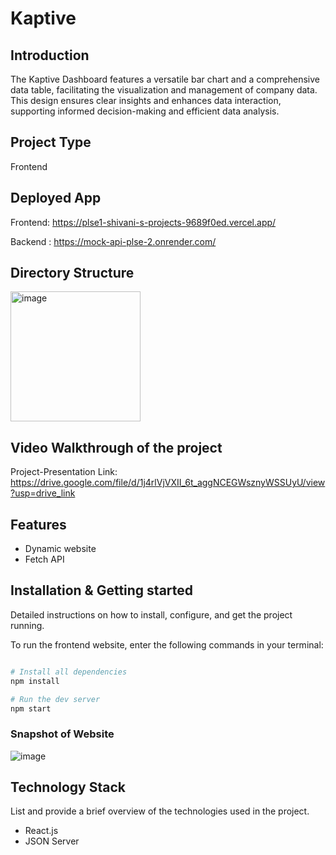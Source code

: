 # Kaptive

## Introduction

The Kaptive Dashboard features a versatile bar chart and a comprehensive data table, facilitating the visualization and management of company data. This design ensures clear insights and enhances data interaction, supporting informed decision-making and efficient data analysis.

## Project Type

Frontend

## Deployed App

Frontend: https://plse1-shivani-s-projects-9689f0ed.vercel.app/

Backend : https://mock-api-plse-2.onrender.com/

## Directory Structure
<img width="208" alt="image" src="https://github.com/shivanijpatil/Kaptive-Assignment/assets/157980081/e6565de4-864e-4879-b43f-bbe7aa64691e">

## Video Walkthrough of the project

Project-Presentation Link: https://drive.google.com/file/d/1j4rlVjVXII_6t_aggNCEGWsznyWSSUyU/view?usp=drive_link

## Features

- Dynamic website
- Fetch API

## Installation & Getting started

Detailed instructions on how to install, configure, and get the project running.

To run the frontend website, enter the following commands in your terminal:

```bash

# Install all dependencies
npm install

# Run the dev server
npm start

```

### Snapshot of Website
![image](https://github.com/shivanijpatil/Kaptive-Assignment/assets/157980081/1db9418d-2edb-42ac-b27b-93aff81304e6)

## Technology Stack

List and provide a brief overview of the technologies used in the project.

- React.js
- JSON Server
